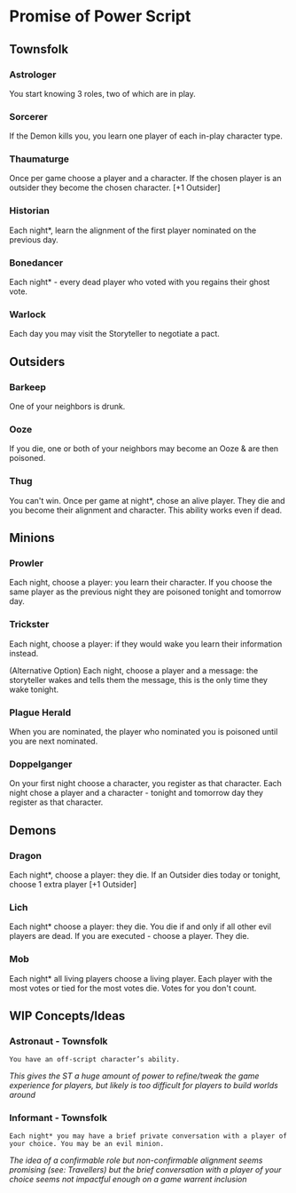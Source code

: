 # Promise of Power Script

## Townsfolk

### Astrologer

You start knowing 3 roles, two of which are in play.

### Sorcerer

If the Demon kills you, you learn one player of each in-play character type.

### Thaumaturge

Once per game choose a player and a character. If the chosen player is an outsider they become the chosen character.
[+1 Outsider]

### Historian

Each night*, learn the alignment of the first player nominated on the previous day.

### Bonedancer

Each night* - every dead player who voted with you regains their ghost vote.

### Warlock

Each day you may visit the Storyteller to negotiate a pact.

## Outsiders

### Barkeep

One of your neighbors is drunk.

### Ooze

If you die, one or both of your neighbors may become an Ooze & are then poisoned.

### Thug

You can't win. Once per game at night*, chose an alive player. They die and you become their alignment and character. This ability works even if dead.

## Minions

### Prowler

Each night, choose a player: you learn their character. If you choose the same player as the previous night they are poisoned tonight and tomorrow day.

### Trickster

Each night, choose a player: if they would wake you learn their information instead.

(Alternative Option)
Each night, choose a player and a message: the storyteller wakes and tells them the message, this is the only time they wake tonight.

### Plague Herald

When you are nominated, the player who nominated you is poisoned until you are next nominated.

### Doppelganger

On your first night choose a character, you register as that character. Each night chose a player and a character - tonight and tomorrow day they register as that character.

## Demons

### Dragon

Each night*, choose a player: they die. If an Outsider dies today or tonight, choose 1 extra player [+1 Outsider]

### Lich

Each night* choose a player: they die.
You die if and only if all other evil players are dead. If you are executed - choose a player. They die.

### Mob

Each night* all living players choose a living player. Each player with the most votes or tied for the most votes die. Votes for you don't count.


## WIP Concepts/Ideas

### Astronaut - Townsfolk

```
You have an off-script character’s ability.
```

_This gives the ST a huge amount of power to refine/tweak the game experience for players, but likely is too difficult for players to build worlds around_

### Informant - Townsfolk

```
Each night* you may have a brief private conversation with a player of your choice. You may be an evil minion.
```

_The idea of a confirmable role but non-confirmable alignment seems promising (see: Travellers) but the brief conversation with a player of your choice seems not impactful enough on a game warrent inclusion_



